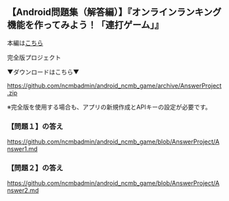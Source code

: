 ## 【Android問題集（解答編）】『オンラインランキング機能を作ってみよう！「連打ゲーム」』

本編は[こちら](https://github.com/ncmbadmin/android_ncmb_game/tree/master)

完全版プロジェクト

▼ダウンロードはこちら▼

https://github.com/ncmbadmin/android_ncmb_game/archive/AnswerProject.zip

※完全版を使用する場合も、アプリの新規作成とAPIキーの設定が必要です。


### 【問題１】の答え

https://github.com/ncmbadmin/android_ncmb_game/blob/AnswerProject/Answer1.md

### 【問題２】の答え

https://github.com/ncmbadmin/android_ncmb_game/blob/AnswerProject/Answer2.md
